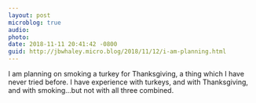 ```yaml
---
layout: post
microblog: true
audio: 
photo: 
date: 2018-11-11 20:41:42 -0800
guid: http://jbwhaley.micro.blog/2018/11/12/i-am-planning.html
---
```

I am planning on smoking a turkey for Thanksgiving, a thing which I have never tried before. I have experience with turkeys, and with Thanksgiving, and with smoking...but not with all three combined.
